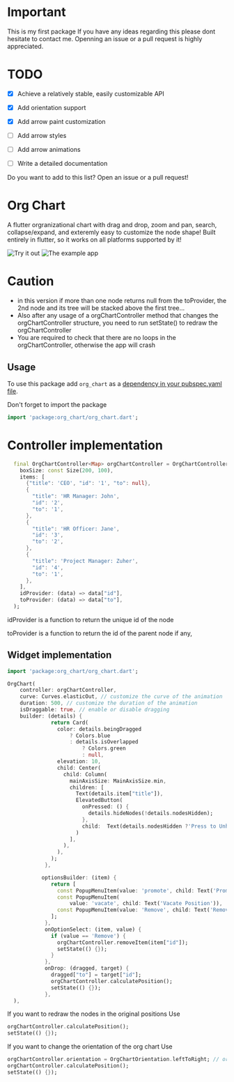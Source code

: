 # Important
This is my first package
If you have any ideas regarding this please dont hesitate to contact me.
Openning an issue or a pull request is highly appreciated.

# TODO
- [x] Achieve a relatively stable, easily customizable API
- [x] Add orientation support
- [x] Add arrow paint customization
- [ ] Add arrow styles
- [ ] Add arrow animations
- [ ] Write a detailed documentation


Do you want to add to this list? Open an issue or a pull request!


# Org Chart
A flutter orgranizational chart with drag and drop, zoom and pan, search, collapse/expand, and exteremly easy to customize the node shape!
Built entirely in flutter, so it works on all platforms supported by it!

<!-- [![Watch the example](https://img.youtube.com/vi/8pxS-MwHh9w/sddefault.jpg)](https://youtu.be/8pxS-MwHh9w) -->
![Try it out](https://ahnaineh.github.io/)
![The example app](https://github.com/ahnaineh/org_chart/blob/c9d1ed3f80b6a8ceb13f12e3255d3511ec68d865/Sequence%2001_5.gif?raw=True)
<!-- <video controls src="example.mp4" title="Title"></video> -->


# Caution
- in this version if more than one node returns null from the toProvider, the 2nd node and its tree will be stacked above the first tree...
- Also after any usage of a orgChartController method that changes the orgChartController structure, you need to run setState() to redraw the orgChartController
- You are required to check that there are no loops in the orgChartController, otherwise the app will crash


## Usage
To use this package add `org_chart` as a [dependency in your pubspec.yaml file](https://flutter.dev/docs/development/packages-and-plugins/using-packages).

Don't forget to import the package
```dart
import 'package:org_chart/org_chart.dart';
```

# Controller implementation
```dart
  final OrgChartController<Map> orgChartController = OrgChartController<Map>(
    boxSize: const Size(200, 100),
    items: [
      {"title": 'CEO', "id": '1', "to": null},
      {
        "title": 'HR Manager: John',
        "id": '2',
        "to": '1',
      },
      {
        "title": 'HR Officer: Jane',
        "id": '3',
        "to": '2',
      },
      {
        "title": 'Project Manager: Zuher',
        "id": '4',
        "to": '1',
      },
    ],
    idProvider: (data) => data["id"],
    toProvider: (data) => data["to"],
  );

```
idProvider is a function to return the unique id of the node

toProvider is a function to return the id of the parent node if any, 

## Widget implementation
```dart
import 'package:org_chart/org_chart.dart';

OrgChart(
    controller: orgChartController,
    curve: Curves.elasticOut, // customize the curve of the animation
    duration: 500, // customize the duration of the animation
    isDraggable: true, // enable or disable dragging
    builder: (details) {
              return Card(
                color: details.beingDragged
                    ? Colors.blue
                    : details.isOverlapped
                        ? Colors.green
                        : null,
                elevation: 10,
                child: Center(
                  child: Column(
                    mainAxisSize: MainAxisSize.min,
                    children: [
                      Text(details.item["title"]),
                      ElevatedButton(
                        onPressed: () {
                          details.hideNodes(!details.nodesHidden);
                        },
                        child:  Text(details.nodesHidden ?'Press to Unhide' : 'Press to Hide'),
                      )
                    ],
                  ),
                ),
              );
            },

           optionsBuilder: (item) {
              return [
                const PopupMenuItem(value: 'promote', child: Text('Promote')),
                const PopupMenuItem(
                    value: 'vacate', child: Text('Vacate Position')),
                const PopupMenuItem(value: 'Remove', child: Text('Remove')),
              ];
            },
            onOptionSelect: (item, value) {
              if (value == 'Remove') {
                orgChartController.removeItem(item["id"]);
                setState(() {});
              }
            },
            onDrop: (dragged, target) {
              dragged["to"] = target["id"];
              orgChartController.calculatePosition();
              setState(() {});
            },
  ),
```

If you want to redraw the nodes in the original positions
Use
```dart
orgChartController.calculatePosition();
setState(() {});
```


If you want to change the orientation of the org chart
Use
```dart
orgChartController.orientation = OrgChartOrientation.leftToRight; // or OrgChartOrientation.topToBottom
orgChartController.calculatePosition();
setState(() {});
```




